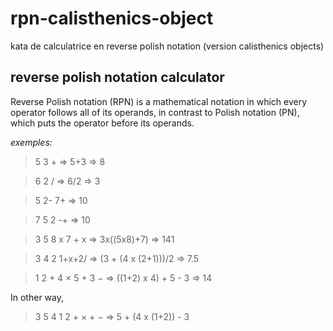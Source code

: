 # rpn-calisthenics-object
kata de calculatrice en reverse polish notation (version calisthenics objects)


## reverse polish notation calculator

Reverse Polish notation (RPN) is a mathematical notation in which every operator follows all of its operands, in contrast to Polish notation (PN), which puts the operator before its operands.

_exemples:_

>5 3 + => 5+3 => 8


>6 2 /  => 6/2 => 3


> 5 2- 7+ => 10


> 7 5 2 -+ => 10


> 3 5 8 x 7 + x => 3x((5x8)+7) => 141


> 3 4 2 1+x+2/ => (3 + (4 x (2+1)))/2 => 7.5 


>1 2 + 4 × 5 + 3 − => ((1+2) x 4) + 5 - 3 => 14


In other way,


>3 5 4 1 2 + × + − => 5 + (4 x (1+2)) - 3 






